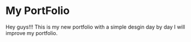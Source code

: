 # My PortFolio
Hey guys!!! This is my new portfolio with a simple desgin day by day I will improve my portfolio.
